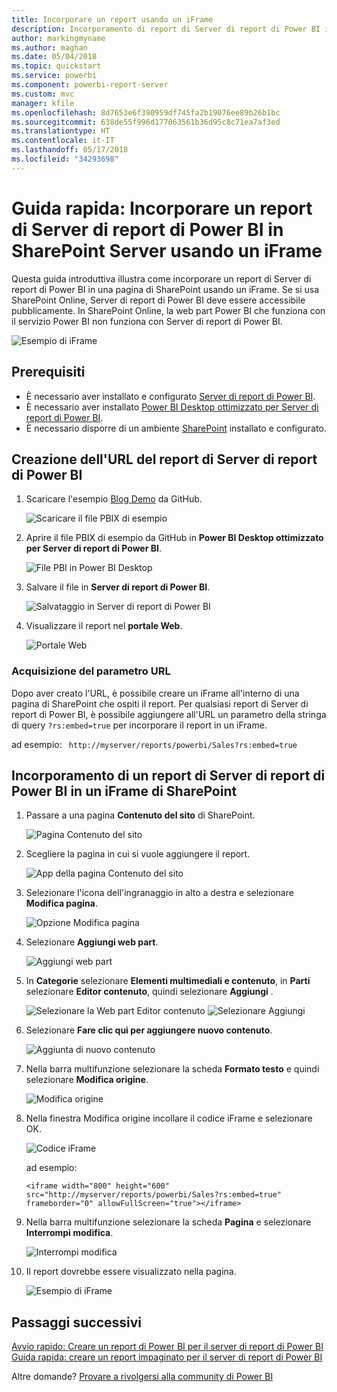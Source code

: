 ```yaml
---
title: Incorporare un report usando un iFrame
description: Incorporamento di report di Server di report di Power BI in un iFrame in SharePoint Server
author: markingmyname
ms.author: maghan
ms.date: 05/04/2018
ms.topic: quickstart
ms.service: powerbi
ms.component: powerbi-report-server
ms.custom: mvc
manager: kfile
ms.openlocfilehash: 8d7653e6f390959df745fa2b19076ee89b26b1bc
ms.sourcegitcommit: 638de55f996d177063561b36d95c8c71ea7af3ed
ms.translationtype: HT
ms.contentlocale: it-IT
ms.lasthandoff: 05/17/2018
ms.locfileid: "34293698"
---
```

# <a name="quickstart-embed-a-power-bi-report-server-report-using-an-iframe-in-sharepoint-server"></a>Guida rapida: Incorporare un report di Server di report di Power BI in SharePoint Server usando un iFrame

Questa guida introduttiva illustra come incorporare un report di Server di report di Power BI in una pagina di SharePoint usando un iFrame. Se si usa SharePoint Online, Server di report di Power BI deve essere accessibile pubblicamente. In SharePoint Online, la web part Power BI che funziona con il servizio Power BI non funziona con Server di report di Power BI. 

![Esempio di iFrame](media/quickstart-embed/quickstart_embed_01.png)
## <a name="prerequisites"></a>Prerequisiti
* È necessario aver installato e configurato [Server di report di Power BI](https://powerbi.microsoft.com/en-us/report-server/).
* È necessario aver installato [Power BI Desktop ottimizzato per Server di report di Power BI](install-powerbi-desktop.md).
* È necessario disporre di un ambiente [SharePoint](https://docs.microsoft.com/en-us/sharepoint/install/install) installato e configurato.

## <a name="creating-the-power-bi-report-server-report-url"></a>Creazione dell'URL del report di Server di report di Power BI

1. Scaricare l'esempio [Blog Demo](https://github.com/Microsoft/powerbi-desktop-samples) da GitHub.

    ![Scaricare il file PBIX di esempio](media/quickstart-embed/quickstart_embed_14.png)

2. Aprire il file PBIX di esempio da GitHub in **Power BI Desktop ottimizzato per Server di report di Power BI**.

    ![File PBI in Power BI Desktop](media/quickstart-embed/quickstart_embed_02.png)

3. Salvare il file in **Server di report di Power BI**. 

    ![Salvataggio in Server di report di Power BI](media/quickstart-embed/quickstart_embed_03.png)

4. Visualizzare il report nel **portale Web**.

    ![Portale Web](media/quickstart-embed/quickstart_embed_04.png)

### <a name="capturing-the-url-parameter"></a>Acquisizione del parametro URL

Dopo aver creato l'URL, è possibile creare un iFrame all'interno di una pagina di SharePoint che ospiti il report. Per qualsiasi report di Server di report di Power BI, è possibile aggiungere all'URL un parametro della stringa di query `?rs:embed=true` per incorporare il report in un iFrame. 

   ad esempio:
    ``` 
    http://myserver/reports/powerbi/Sales?rs:embed=true
    ```
## <a name="embedding-a-power-bi-report-server-report-in-a-sharepoint-iframe"></a>Incorporamento di un report di Server di report di Power BI in un iFrame di SharePoint

1. Passare a una pagina **Contenuto del sito** di SharePoint.

    ![Pagina Contenuto del sito](media/quickstart-embed/quickstart_embed_05.png)

2. Scegliere la pagina in cui si vuole aggiungere il report.

    ![App della pagina Contenuto del sito](media/quickstart-embed/quickstart_embed_06.png)

3. Selezionare l'icona dell'ingranaggio in alto a destra e selezionare **Modifica pagina**.

    ![Opzione Modifica pagina](media/quickstart-embed/quickstart_embed_07.png)

4. Selezionare **Aggiungi web part**.

    ![Aggiungi web part](media/quickstart-embed/quickstart_embed_08.png)

5. In **Categorie** selezionare **Elementi multimediali e contenuto**, in **Parti** selezionare **Editor contenuto**, quindi selezionare **Aggiungi** .

    ![Selezionare la Web part Editor contenuto](media/quickstart-embed/quickstart_embed_09.png) ![Selezionare Aggiungi](media/quickstart-embed/quickstart_embed_091.png)

6. Selezionare **Fare clic qui per aggiungere nuovo contenuto**.

    ![Aggiunta di nuovo contenuto](media/quickstart-embed/quickstart_embed_10.png)

7. Nella barra multifunzione selezionare la scheda **Formato testo** e quindi selezionare **Modifica origine**.

     ![Modifica origine](media/quickstart-embed/quickstart_embed_11.png)

8. Nella finestra Modifica origine incollare il codice iFrame e selezionare OK.

    ![Codice iFrame](media/quickstart-embed/quickstart_embed_12.png)

     ad esempio:
     ```
     <iframe width="800" height="600" src="http://myserver/reports/powerbi/Sales?rs:embed=true" frameborder="0" allowFullScreen="true"></iframe>
     ```

9. Nella barra multifunzione selezionare la scheda **Pagina** e selezionare **Interrompi modifica**.

    ![Interrompi modifica](media/quickstart-embed/quickstart_embed_13.png)

10. Il report dovrebbe essere visualizzato nella pagina.

    ![Esempio di iFrame](media/quickstart-embed/quickstart_embed_01.png)

## <a name="next-steps"></a>Passaggi successivi

[Avvio rapido: Creare un report di Power BI per il server di report di Power BI](quickstart-create-powerbi-report.md)  
[Guida rapida: creare un report impaginato per il server di report di Power BI](quickstart-create-paginated-report.md)  

Altre domande? [Provare a rivolgersi alla community di Power BI](https://community.powerbi.com/) 